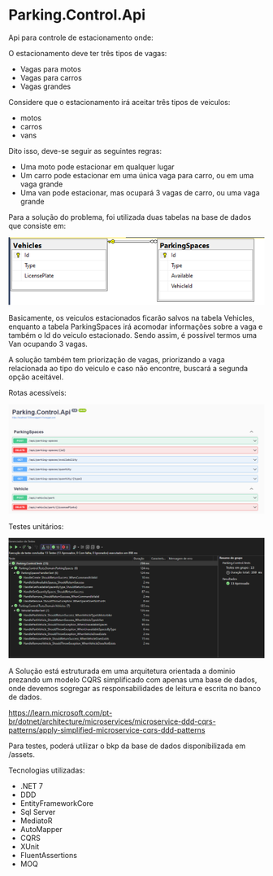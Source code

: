 # Parking.Control.Api
Api para controle de estacionamento onde:

O estacionamento deve ter três tipos de vagas:

- Vagas para motos
- Vagas para carros
- Vagas grandes

Considere que o estacionamento irá aceitar três tipos de veiculos:

- motos
- carros
- vans

Dito isso, deve-se seguir as seguintes regras:

- Uma moto pode estacionar em qualquer lugar
- Um carro pode estacionar em uma única vaga para carro, ou em uma vaga grande
- Uma van pode estacionar, mas ocupará 3 vagas de carro, ou uma vaga grande

Para a solução do problema, foi utilizada duas tabelas na base de dados que consiste em:

![Alt text](assets/image.png)

Basicamente, os veiculos estacionados ficarão salvos na tabela Vehicles, enquanto a tabela ParkingSpaces irá acomodar informações sobre a vaga e também o Id do veiculo estacionado. Sendo assim, é possível termos uma Van ocupando 3 vagas.

A solução também tem priorização de vagas, priorizando a vaga relacionada ao tipo do veiculo e caso não encontre, buscará a segunda opção aceitável.

Rotas acessíveis:

![Alt text](assets/image-1.png)

Testes unitários:

![Alt text](assets/image-2.png)

A Solução está estruturada em uma arquitetura orientada a dominio prezando um modelo CQRS simplificado com apenas uma base de dados, onde devemos sogregar as responsabilidades de leitura e escrita no banco de dados.

https://learn.microsoft.com/pt-br/dotnet/architecture/microservices/microservice-ddd-cqrs-patterns/apply-simplified-microservice-cqrs-ddd-patterns

Para testes, poderá utilizar o bkp da base de dados disponibilizada em /assets.

Tecnologias utilizadas:

- .NET 7
- DDD
- EntityFrameworkCore
- Sql Server
- MediatoR
- AutoMapper
- CQRS
- XUnit
- FluentAssertions
- MOQ

